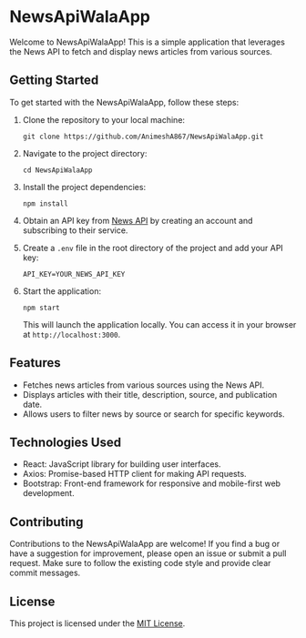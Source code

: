 # NewsApiWalaApp

Welcome to NewsApiWalaApp! This is a simple application that leverages the News API to fetch and display news articles from various sources.

## Getting Started

To get started with the NewsApiWalaApp, follow these steps:

1. Clone the repository to your local machine:

   ```shell
   git clone https://github.com/AnimeshA867/NewsApiWalaApp.git
   ```

2. Navigate to the project directory:

   ```shell
   cd NewsApiWalaApp
   ```

3. Install the project dependencies:

   ```shell
   npm install
   ```

4. Obtain an API key from [News API](https://newsapi.org/) by creating an account and subscribing to their service.

5. Create a `.env` file in the root directory of the project and add your API key:

   ```plaintext
   API_KEY=YOUR_NEWS_API_KEY
   ```

6. Start the application:

   ```shell
   npm start
   ```

   This will launch the application locally. You can access it in your browser at `http://localhost:3000`.

## Features

- Fetches news articles from various sources using the News API.
- Displays articles with their title, description, source, and publication date.
- Allows users to filter news by source or search for specific keywords.

## Technologies Used

- React: JavaScript library for building user interfaces.
- Axios: Promise-based HTTP client for making API requests.
- Bootstrap: Front-end framework for responsive and mobile-first web development.

## Contributing

Contributions to the NewsApiWalaApp are welcome! If you find a bug or have a suggestion for improvement, please open an issue or submit a pull request. Make sure to follow the existing code style and provide clear commit messages.

## License

This project is licensed under the [MIT License](LICENSE).
